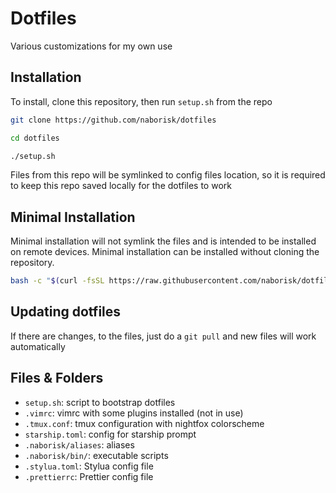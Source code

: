 # Dotfiles
Various customizations for my own use

## Installation
To install, clone this repository, then run `setup.sh` from the repo
```sh
git clone https://github.com/naborisk/dotfiles

cd dotfiles

./setup.sh
```

Files from this repo will be symlinked to config files location, so it is required to keep this repo saved locally for the dotfiles to work

## Minimal Installation
Minimal installation will not symlink the files and is intended to be installed on remote devices. Minimal installation can be installed without cloning the repository.

```sh 
bash -c "$(curl -fsSL https://raw.githubusercontent.com/naborisk/dotfiles/main/setup-min.sh)"
```

## Updating dotfiles
If there are changes, to the files, just do a `git pull` and new files will work automatically

## Files & Folders
- `setup.sh`: script to bootstrap dotfiles
- `.vimrc`: vimrc with some plugins installed (not in use)
- `.tmux.conf`: tmux configuration with nightfox colorscheme
- `starship.toml`: config for starship prompt
- `.naborisk/aliases`: aliases
- `.naborisk/bin/`: executable scripts
- `.stylua.toml`: Stylua config file
- `.prettierrc`: Prettier config file

